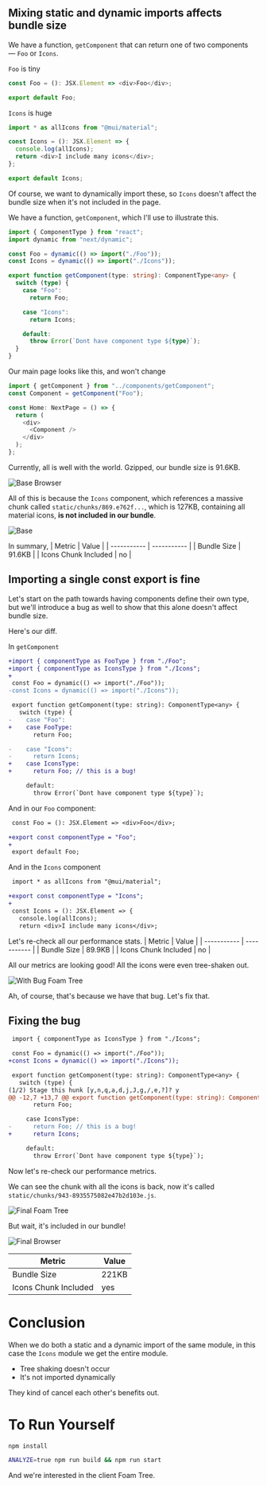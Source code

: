 ## Mixing static and dynamic imports affects bundle size

We have a function, `getComponent` that can return one of two components — `Foo` or `Icons`.

`Foo` is tiny
```typescript
const Foo = (): JSX.Element => <div>Foo</div>;

export default Foo;

```
`Icons` is huge
```typescript
import * as allIcons from "@mui/material";

const Icons = (): JSX.Element => {
  console.log(allIcons);
  return <div>I include many icons</div>;
};

export default Icons;
```

Of course, we want to dynamically import these, so `Icons` doesn't affect the bundle size when it's not included in the page.

We have a function, `getComponent`, which I'll use to illustrate this.
```typescript
import { ComponentType } from "react";
import dynamic from "next/dynamic";

const Foo = dynamic(() => import("./Foo"));
const Icons = dynamic(() => import("./Icons"));

export function getComponent(type: string): ComponentType<any> {
  switch (type) {
    case "Foo":
      return Foo;

    case "Icons":
      return Icons;

    default:
      throw Error(`Dont have component type ${type}`);
  }
}
```

Our main page looks like this, and won't change
```typescript
import { getComponent } from "../components/getComponent";
const Component = getComponent("Foo");

const Home: NextPage = () => {
  return (
    <div>
      <Component />
    </div>
  );
};
```

Currently, all is well with the world. Gzipped, our bundle size is 91.6KB.

![Base Browser](/demo-images/base-browser.png)

All of this is because the `Icons` component, which references a massive chunk called
`static/chunks/869.e762f...`, which is 127KB, containing all material icons, **is not included in our bundle**.

![Base](/demo-images/base.png)

In summary,
| Metric               | Value       |
| -----------          | ----------- |
| Bundle Size          | 91.6KB      |
| Icons Chunk Included | no          |

## Importing a single const export is fine
Let's start on the path towards having components define their own type, but we'll introduce a
bug as well to show that this alone doesn't affect bundle size.

Here's our diff.

In `getComponent`
```diff
+import { componentType as FooType } from "./Foo";
+import { componentType as IconsType } from "./Icons";
+
 const Foo = dynamic(() => import("./Foo"));
-const Icons = dynamic(() => import("./Icons"));

 export function getComponent(type: string): ComponentType<any> {
   switch (type) {
-    case "Foo":
+    case FooType:
       return Foo;

-    case "Icons":
-      return Icons;
+    case IconsType:
+      return Foo; // this is a bug!

     default:
       throw Error(`Dont have component type ${type}`);
```

And in our `Foo` component:
```diff
 const Foo = (): JSX.Element => <div>Foo</div>;

+export const componentType = "Foo";
+
 export default Foo;
```

And in the `Icons` component
```diff
 import * as allIcons from "@mui/material";

+export const componentType = "Icons";
+
 const Icons = (): JSX.Element => {
   console.log(allIcons);
   return <div>I include many icons</div>;
```

Let's re-check all our performance stats.
| Metric               | Value       |
| -----------          | ----------- |
| Bundle Size          | 89.9KB      |
| Icons Chunk Included | no          |

All our metrics are looking good! All the icons were even tree-shaken out.

![With Bug Foam Tree](/demo-images/with-bug-foam-tree.png)

Ah, of course, that's because we have that bug. Let's fix that.

## Fixing the bug

```diff
 import { componentType as IconsType } from "./Icons";

 const Foo = dynamic(() => import("./Foo"));
+const Icons = dynamic(() => import("./Icons"));

 export function getComponent(type: string): ComponentType<any> {
   switch (type) {
(1/2) Stage this hunk [y,n,q,a,d,j,J,g,/,e,?]? y
@@ -12,7 +13,7 @@ export function getComponent(type: string): ComponentType<any> {
       return Foo;

     case IconsType:
-      return Foo; // this is a bug!
+      return Icons;

     default:
       throw Error(`Dont have component type ${type}`);
```

Now let's re-check our performance metrics.

We can see the chunk with all the icons is back, now it's called
`static/chunks/943-8935575082e47b2d103e.js`.

![Final Foam Tree](/demo-images/final-foam-tree.png)

But wait, it's included in our bundle!

![Final Browser](/demo-images/final-browser.png)

| Metric               | Value       |
| -----------          | ----------- |
| Bundle Size          | 221KB       |
| Icons Chunk Included | yes         |


# Conclusion
When we do both a static and a dynamic import of the same module, in this case the `Icons` module
we get the entire module.
- Tree shaking doesn't occur
- It's not imported dynamically

They kind of cancel each other's benefits out.

# To Run Yourself
```bash
npm install

ANALYZE=true npm run build && npm run start
```

And we're interested in the client Foam Tree.
